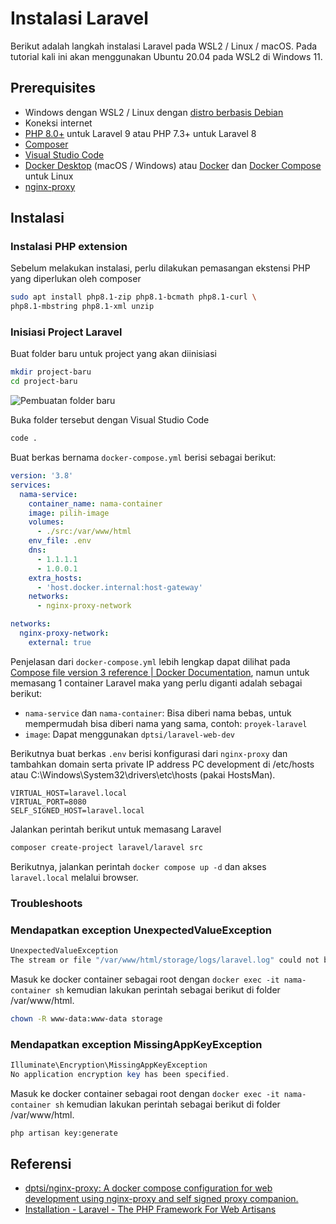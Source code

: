 # Instalasi Laravel

Berikut adalah langkah instalasi Laravel pada WSL2 / Linux / macOS. Pada tutorial kali ini akan menggunakan Ubuntu 20.04 pada WSL2 di Windows 11.

## Prerequisites

- Windows dengan WSL2 / Linux dengan [distro berbasis Debian](https://en.wikipedia.org/wiki/Category:Debian-based_distributions)
- Koneksi internet
- [PHP 8.0+](../Instalasi%20PHP%208/) untuk Laravel 9 atau PHP 7.3+ untuk Laravel 8
- [Composer](../Instalasi%20Composer/)
- [Visual Studio Code](https://code.visualstudio.com/)
- [Docker Desktop](https://www.docker.com/products/docker-desktop) (macOS / Windows) atau [Docker](https://docs.docker.com/engine/install/debian/) dan [Docker Compose](https://docs.docker.com/compose/install/) untuk Linux
- [nginx-proxy](https://github.com/dptsi/nginx-proxy)

## Instalasi

### Instalasi PHP extension

Sebelum melakukan instalasi, perlu dilakukan pemasangan ekstensi PHP yang diperlukan oleh composer

```bash
sudo apt install php8.1-zip php8.1-bcmath php8.1-curl \
php8.1-mbstring php8.1-xml unzip
```

### Inisiasi Project Laravel

Buat folder baru untuk project yang akan diinisiasi

```bash
mkdir project-baru
cd project-baru
```

![Pembuatan folder baru](https://media.discordapp.net/attachments/769183322147389460/951341064277594152/unknown.png)

Buka folder tersebut dengan Visual Studio Code

```bash
code .
```

Buat berkas bernama `docker-compose.yml` berisi sebagai berikut:

```yaml
version: '3.8'
services:
  nama-service:
    container_name: nama-container
    image: pilih-image
    volumes:
      - ./src:/var/www/html
    env_file: .env
    dns:
      - 1.1.1.1
      - 1.0.0.1
    extra_hosts:
      - 'host.docker.internal:host-gateway'
    networks:
      - nginx-proxy-network

networks:
  nginx-proxy-network:
    external: true
```

Penjelasan dari `docker-compose.yml` lebih lengkap dapat dilihat pada [Compose file version 3 reference | Docker Documentation](https://docs.docker.com/compose/compose-file/compose-file-v3/), namun untuk memasang 1 container Laravel maka yang perlu diganti adalah sebagai berikut:

- `nama-service` dan `nama-container`: Bisa diberi nama bebas, untuk mempermudah bisa diberi nama yang sama, contoh: `proyek-laravel`
- `image`: Dapat menggunakan `dptsi/laravel-web-dev`

Berikutnya buat berkas `.env` berisi konfigurasi dari `nginx-proxy` dan tambahkan domain serta private IP address PC development di /etc/hosts atau C:\Windows\System32\drivers\etc\hosts (pakai HostsMan).

```env
VIRTUAL_HOST=laravel.local
VIRTUAL_PORT=8080
SELF_SIGNED_HOST=laravel.local
```

Jalankan perintah berikut untuk memasang Laravel

```bash
composer create-project laravel/laravel src
```

Berikutnya, jalankan perintah `docker compose up -d` dan akses `laravel.local` melalui browser.

### Troubleshoots

### Mendapatkan exception UnexpectedValueException

```bash
UnexpectedValueException
The stream or file "/var/www/html/storage/logs/laravel.log" could not be opened in append mode: Failed to open stream: Permission denied
```

Masuk ke docker container sebagai root dengan `docker exec -it nama-container sh` kemudian lakukan perintah sebagai berikut di folder /var/www/html.

```bash
chown -R www-data:www-data storage
```

### Mendapatkan exception MissingAppKeyException

```php
Illuminate\Encryption\MissingAppKeyException
No application encryption key has been specified.
```

Masuk ke docker container sebagai root dengan `docker exec -it nama-container sh` kemudian lakukan perintah sebagai berikut di folder /var/www/html.

```bash
php artisan key:generate
```

## Referensi

- [dptsi/nginx-proxy: A docker compose configuration for web development using nginx-proxy and self signed proxy companion.](https://github.com/dptsi/nginx-proxy)
- [Installation - Laravel - The PHP Framework For Web Artisans](https://laravel.com/docs/9.x/)
